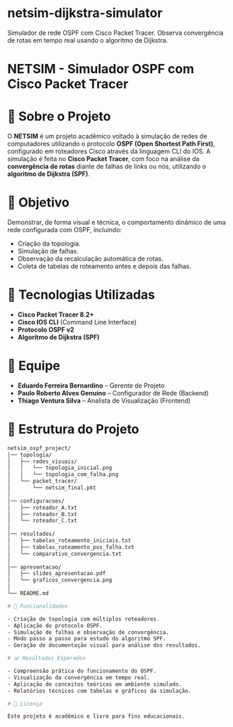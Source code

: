 # netsim-dijkstra-simulator
Simulador de rede OSPF com Cisco Packet Tracer. Observa convergência de rotas em tempo real usando o algoritmo de Dijkstra.

# NETSIM - Simulador OSPF com Cisco Packet Tracer

# 📌 Sobre o Projeto

O **NETSIM** é um projeto acadêmico voltado à simulação de redes de computadores utilizando o protocolo **OSPF (Open Shortest Path First)**, configurado em roteadores Cisco através da linguagem CLI do IOS. A simulação é feita no **Cisco Packet Tracer**, com foco na análise da **convergência de rotas** diante de falhas de links ou nós, utilizando o **algoritmo de Dijkstra (SPF)**.

# 🎯 Objetivo

Demonstrar, de forma visual e técnica, o comportamento dinâmico de uma rede configurada com OSPF, incluindo:
- Criação da topologia.
- Simulação de falhas.
- Observação da recalculação automática de rotas.
- Coleta de tabelas de roteamento antes e depois das falhas.

# 🔧 Tecnologias Utilizadas

- **Cisco Packet Tracer 8.2+**  
- **Cisco IOS CLI** (Command Line Interface)  
- **Protocolo OSPF v2**  
- **Algoritmo de Dijkstra (SPF)**

# 👥 Equipe

- **Eduardo Ferreira Bernardino** – Gerente de Projeto  
- **Paulo Roberto Alves Genuíno** – Configurador de Rede (Backend)  
- **Thiago Ventura Silva** – Analista de Visualização (Frontend)  

# 📁 Estrutura do Projeto

```bash
netsim_ospf_project/
│── topologia/
│   ├── redes_visuais/
│   │   └── topologia_inicial.png
│   │   └── topologia_com_falha.png
│   └── packet_tracer/
│       └── netsim_final.pkt
│
│── configuracoes/
│   ├── roteador_A.txt
│   ├── roteador_B.txt
│   └── roteador_C.txt
│
│── resultados/
│   ├── tabelas_roteamento_iniciais.txt
│   ├── tabelas_roteamento_pos_falha.txt
│   └── comparativo_convergencia.txt
│
│── apresentacao/
│   ├── slides_apresentacao.pdf
│   └── graficos_convergencia.png
│
└── README.md

# 🚀 Funcionalidades

- Criação de topologia com múltiplos roteadores.
- Aplicação do protocolo OSPF.
- Simulação de falhas e observação de convergência.
- Modo passo a passo para estudo do algoritmo SPF.
- Geração de documentação visual para análise dos resultados.

# 📊 Resultados Esperados

- Compreensão prática do funcionamento do OSPF.
- Visualização da convergência em tempo real.
- Aplicação de conceitos teóricos em ambiente simulado.
- Relatórios técnicos com tabelas e gráficos da simulação.

# 📜 Licença

Este projeto é acadêmico e livre para fins educacionais.
